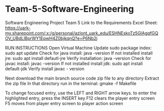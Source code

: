 # Team-5-Software-Engineering
Software Engineering Project Team 5
Link to the Requirements Excel Sheet: 
https://uark-my.sharepoint.com/:x:/g/personal/azlont_uark_edu/ESHNEskoTz5GlAgqfGQOV_UBdLlBprWY1EpwH4Z0bjkqnQ?e=P6Nb2j

RUN INSTRUCTIONS
Open Virtual Machine
Update sudo package index:
sudo apt update
Check for java install:
java -version
If not installed install jre:
sudo apt install defautl-jre
Verify installation:
java -version
Check for javac install:
javac -version
If not installed install jdk:
sudo apt install default-jdk
Verify install
javac - version

Next download the main branch source code zip file to any directory
Extract the zip file
In that directory run in the terminal:
gmake -f Makefile


To change focused entry, use the LEFT and RIGHT arrow keys. to enter the highlighted entry, press the INSERT key
F12 clears the player entry screen
F5 moves from player entry screen to player action screen

